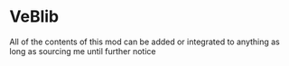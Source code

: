 # VeBlib

All of the contents of this mod can be added or integrated to anything as long as sourcing me until further notice